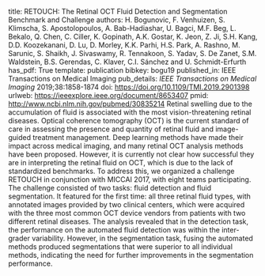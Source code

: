title: RETOUCH: The Retinal OCT Fluid Detection and Segmentation Benchmark and Challenge
authors: H. Bogunovic, F. Venhuizen, S. Klimscha, S. Apostolopoulos, A. Bab-Hadiashar, U. Bagci, M.F. Beg, L. Bekalo, Q. Chen, C. Ciller, K. Gopinath, A.K. Gostar, K. Jeon, Z. Ji, S.H. Kang, D.D. Koozekanani, D. Lu, D. Morley, K.K. Parhi, H.S. Park, A. Rashno, M. Sarunic, S. Shaikh, J. Sivaswamy, R. Tennakoon, S. Yadav, S. De Zanet, S.M. Waldstein, B.S. Gerendas, C. Klaver, C.I. Sánchez and U. Schmidt-Erfurth
has_pdf: True
template: publication
bibkey: bogu19
published_in: IEEE Transactions on Medical Imaging
pub_details: <i>IEEE Transactions on Medical Imaging</i> 2019;38:1858-1874
doi: https://doi.org/10.1109/TMI.2019.2901398
urlweb: https://ieeexplore.ieee.org/document/8653407
pmid: http://www.ncbi.nlm.nih.gov/pubmed/30835214
Retinal swelling due to the accumulation of fluid is associated with the most vision-threatening retinal diseases. Optical coherence tomography (OCT) is the current standard of care in assessing the presence and quantity of retinal fluid and image-guided treatment management. Deep learning methods have made their impact across medical imaging, and many retinal OCT analysis methods have been proposed. However, it is currently not clear how successful they are in interpreting the retinal fluid on OCT, which is due to the lack of standardized benchmarks. To address this, we organized a challenge RETOUCH in conjunction with MICCAI 2017, with eight teams participating. The challenge consisted of two tasks: fluid detection and fluid segmentation. It featured for the first time: all three retinal fluid types, with annotated images provided by two clinical centers, which were acquired with the three most common OCT device vendors from patients with two different retinal diseases. The analysis revealed that in the detection task, the performance on the automated fluid detection was within the inter-grader variability. However, in the segmentation task, fusing the automated methods produced segmentations that were superior to all individual methods, indicating the need for further improvements in the segmentation performance.

